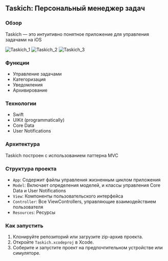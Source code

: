 ## Taskich: Персональный менеджер задач

### Обзор
Taskich — это интуитивно понятное приложение для управления задачами на iOS

![Taskich_1](https://github.com/cherlet/Taskich/assets/90555971/015ba4d5-7f4f-4af6-b96e-6da67a1af847)
![Taskich_2](https://github.com/cherlet/Taskich/assets/90555971/777e7614-47b6-449b-8859-ee1b8527fbfb)
![Taskich_3](https://github.com/cherlet/Taskich/assets/90555971/5f5493c9-1d6d-4dcf-a811-10ee31e86088)



### Функции
- Управление задачами
- Категоризация
- Уведомления
- Архивирование
  
### Технологии
- Swift
- UIKit (programmatically)
- Core Data
- User Notifications

### Архитектура
Taskich построен с использованием паттерна MVC

### Структура проекта
- `App`: Содержит файлы управления жизненным циклом приложения
- `Model`: Включает определения моделей, и классы управления Core Data и User Notifications 
- `View`: Компоненты пользовательского интерфейса
- `Controller`: Все ViewControllers, управляющие взаимодействием пользователя
- `Resources`: Ресурсы

### Как запустить
1. Клонируйте репозиторий или загрузите zip-архив проекта.
2. Откройте `Taskich.xcodeproj` в Xcode.
3. Соберите и запустите проект на предпочтительном устройстве или симуляторе.
